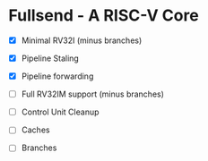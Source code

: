 # Fullsend - A RISC-V Core


- [x] Minimal RV32I (minus branches)
- [x] Pipeline Staling
- [x] Pipeline forwarding
- [ ] Full RV32IM support (minus branches)
- [ ] Control Unit Cleanup
- [ ] Caches
- [ ] Branches

